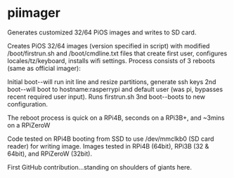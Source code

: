 # piimager
Generates customized 32/64 PiOS images and writes to SD card.

Creates PiOS 32/64 images (version specified in script) with modified /boot/firstrun.sh and /boot/cmdline.txt files that create first user, configures locales/tz/keyboard, installs wifi settings. Process consists of 3 reboots (same as official imager):

Initial boot--will run init line and resize partitions, generate ssh keys
2nd boot--will boot to hostname:rasperrypi and default user (was pi, bypasses recent required user input). Runs firstrun.sh
3nd boot--boots to new configuration.

The reboot process is quick on a RPi4B, seconds on a RPi3B+, and ~3mins on a RPiZeroW

Code tested on RPi4B booting from SSD to use /dev/mmclkb0 (SD card reader) for writing image.
Images tested in RPi4B (64bit), RPi3B (32 & 64bit), and RPiZeroW (32bit).

First GitHub contribution...standing on shoulders of giants here.

